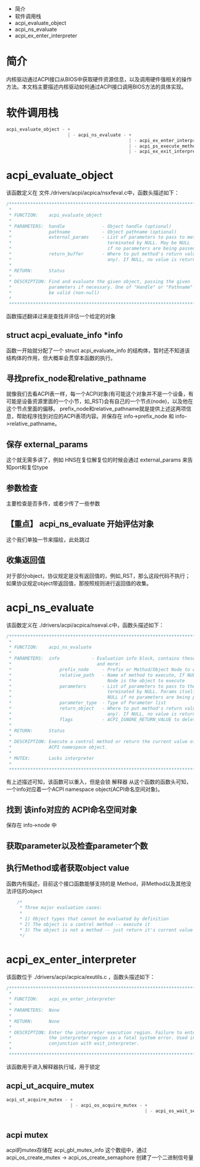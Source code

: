 + 简介
+ 软件调用栈
+ acpi_evaluate_object
+ acpi_ns_evaluate
+ acpi_ex_enter_interpreter

# 简介
内核驱动通过ACPI接口从BIOS中获取硬件资源信息，以及调用硬件强相关的操作方法。本文档主要描述内核驱动如何通过ACPI接口调用BIOS方法的具体实现。

# 软件调用栈
``` C
acpi_evaluate_object - +
                       | - acpi_ns_evaluate - +
                                              | - acpi_ex_enter_interpreter  //抢锁
                                              | - acpi_ps_execute_method     //执行方法
                                              | - acpi_ex_exit_interpreter   //释放
```

# acpi_evaluate_object

该函数定义在 文件./drivers/acpi/acpica/nsxfeval.c中，函数头描述如下：
``` C
/*******************************************************************************
 *
 * FUNCTION:    acpi_evaluate_object
 *
 * PARAMETERS:  handle              - Object handle (optional)
 *              pathname            - Object pathname (optional)
 *              external_params     - List of parameters to pass to method,
 *                                    terminated by NULL. May be NULL
 *                                    if no parameters are being passed.
 *              return_buffer       - Where to put method's return value (if
 *                                    any). If NULL, no value is returned.
 *
 * RETURN:      Status
 *
 * DESCRIPTION: Find and evaluate the given object, passing the given
 *              parameters if necessary. One of "Handle" or "Pathname" must
 *              be valid (non-null)
 *
 ******************************************************************************/
```

函数描述翻译过来是查找并评估一个给定的对象

## struct acpi_evaluate_info *info

函数一开始就分配了一个 struct acpi_evaluate_info 的结构体，暂时还不知道该结构体的作用，但大概率会贯穿本函数的执行。

## 寻找prefix_node和relative_pathname

就像我们去看ACPI表一样，每一个ACPI对象(有可能这个对象并不是一个设备，有可能是设备资源里面的一个小节，如_RST)会有自己的一个节点(node)，以及他在这个节点里面的偏移。
prefix_node和relative_pathname就是提供上述这两项信息，帮助程序找到对应的ACPI表项内容。并保存在 info->prefix_node 和 info->relative_pathname。

## 保存 external_params
这个就无需多讲了，例如 HNS在复位解复位的时候会通过 external_params 来告知port和复位type

## 参数检查
主要检查是否多传，或者少传了一些参数

## 【重点】 acpi_ns_evaluate 开始评估对象
这个我们单独一节来描绘，此处跳过

## 收集返回值
对于部分object，协议规定是没有返回值的，例如_RST，那么这段代码不执行；如果协议规定object带返回值，那按照规则进行返回值的收集。

# acpi_ns_evaluate

该函数定义在 ./drivers/acpi/acpica/nseval.c中，函数头描述如下：
``` C
/*******************************************************************************
 *
 * FUNCTION:    acpi_ns_evaluate
 *
 * PARAMETERS:  info            - Evaluation info block, contains these fields
 *                                and more:
 *                  prefix_node     - Prefix or Method/Object Node to execute
 *                  relative_path   - Name of method to execute, If NULL, the
 *                                    Node is the object to execute
 *                  parameters      - List of parameters to pass to the method,
 *                                    terminated by NULL. Params itself may be
 *                                    NULL if no parameters are being passed.
 *                  parameter_type  - Type of Parameter list
 *                  return_object   - Where to put method's return value (if
 *                                    any). If NULL, no value is returned.
 *                  flags           - ACPI_IGNORE_RETURN_VALUE to delete return
 *
 * RETURN:      Status
 *
 * DESCRIPTION: Execute a control method or return the current value of an
 *              ACPI namespace object.
 *
 * MUTEX:       Locks interpreter
 *
 ******************************************************************************/
```
有上述描述可知，该函数可以重入，但是会锁 解释器
从这个函数的函数头可知，一个info对应着一个ACPI namespace object(ACPI命名空间对象)。

## 找到 该info对应的 ACPI命名空间对象
保存在 info->node 中

## 获取parameter以及检查parameter个数

## 执行Method或者获取object value
函数内有描述，目前这个接口函数能够支持的是 Method，非Method以及其他没法评估的object
``` C
	/*
	 * Three major evaluation cases:
	 *
	 * 1) Object types that cannot be evaluated by definition
	 * 2) The object is a control method -- execute it
	 * 3) The object is not a method -- just return it's current value
	 */
```

# acpi_ex_enter_interpreter

该函数位于 ./drivers/acpi/acpica/exutils.c ，函数头描述如下：
``` C
/*******************************************************************************
 *
 * FUNCTION:    acpi_ex_enter_interpreter
 *
 * PARAMETERS:  None
 *
 * RETURN:      None
 *
 * DESCRIPTION: Enter the interpreter execution region. Failure to enter
 *              the interpreter region is a fatal system error. Used in
 *              conjunction with exit_interpreter.
 *
 ******************************************************************************/
```
该函数用于进入解释器执行域，用于锁定

## acpi_ut_acquire_mutex
``` C
acpi_ut_acquire_mutex - +
                        | - acpi_os_acquire_mutex - +
                                                    | - acpi_os_wait_semaphore - +
                                                                                 | - down_timeout
```

## acpi mutex
acpi的mutex存储在 acpi_gbl_mutex_info 这个数组中，通过 acpi_os_create_mutex ->  acpi_os_create_semaphore 创建了一个二进制信号量
